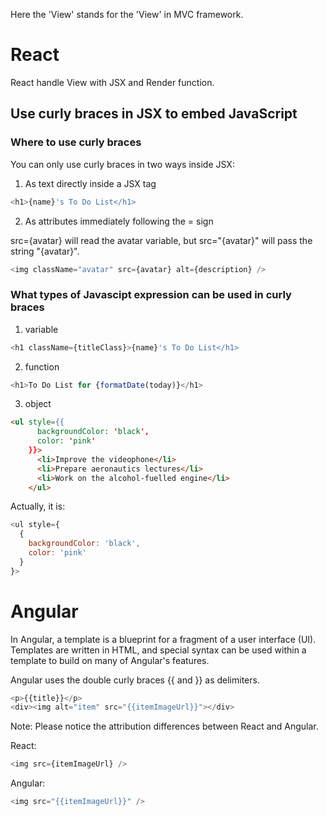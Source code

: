 Here the 'View' stands for the 'View' in MVC framework.

# React

React handle View with JSX and Render function.

## Use curly braces in JSX to embed JavaScript

### Where to use curly braces 

You can only use curly braces in two ways inside JSX:

1. As text directly inside a JSX tag

```javascript
<h1>{name}'s To Do List</h1>
```

2. As attributes immediately following the = sign

src={avatar} will read the avatar variable, but src="{avatar}" will pass the string "{avatar}".

```javascript
<img className="avatar" src={avatar} alt={description} />
```

### What types of Javascipt expression can be used in curly braces

1. variable
```javascript
<h1 className={titleClass}>{name}'s To Do List</h1>
```
2. function
```javascript
<h1>To Do List for {formatDate(today)}</h1>
```
3. object
```html
<ul style={{
      backgroundColor: 'black',
      color: 'pink'
    }}>
      <li>Improve the videophone</li>
      <li>Prepare aeronautics lectures</li>
      <li>Work on the alcohol-fuelled engine</li>
    </ul>
```
Actually, it is:
```javascript
<ul style={
  {
    backgroundColor: 'black',
    color: 'pink'
  }
}>
```

# Angular

In Angular, a template is a blueprint for a fragment of a user interface (UI). Templates are written in HTML, and special syntax can be used within a template to build on many of Angular's features.

Angular uses the double curly braces {{ and }} as delimiters.

```javascript
<p>{{title}}</p>
<div><img alt="item" src="{{itemImageUrl}}"></div>
```

Note:
Please notice the attribution differences between React and Angular.

React:
```javascript
<img src={itemImageUrl} />
```

Angular:
```javascript
<img src="{{itemImageUrl}}" />
```






